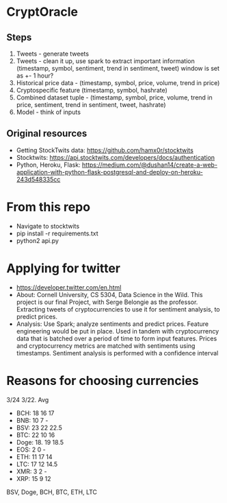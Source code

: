 # CryptOracle

## Steps
1. Tweets - generate tweets
2. Tweets - clean it up, use spark to extract important information (timestamp, symbol, sentiment, trend in sentiment, tweet)
window is set as +- 1 hour?
4. Historical price data -  (timestamp, symbol, price, volume, trend in price)
5. Cryptospecific feature (timestamp, symbol, hashrate)
6. Combined dataset tuple - (timestamp, symbol, price, volume, trend in price, sentiment, trend in sentiment, tweet, hashrate)
7. Model - think of inputs

## Original resources
- Getting StockTwits data: https://github.com/hamx0r/stocktwits
- Stocktwits: https://api.stocktwits.com/developers/docs/authentication
- Python, Heroku, Flask: https://medium.com/@dushan14/create-a-web-application-with-python-flask-postgresql-and-deploy-on-heroku-243d548335cc

# From this repo
- Navigate to stocktwits
- pip install -r requirements.txt
- python2 api.py

# Applying for twitter
- https://developer.twitter.com/en.html
- About:
Cornell University, CS 5304, Data Science in the Wild. This project is our final Project, with Serge Belongie as the professor. Extracting tweets of cryptocurrencies to use it for sentiment analysis, to predict prices.
- Analysis:
Use Spark; analyze sentiments and predict prices. Feature engineering  would be put in place. Used in tandem with cryptocurrency data that is batched over a period of time to form input features. Prices and cryptocurrency metrics are matched with sentiments using timestamps. Sentiment analysis is performed with a confidence interval

# Reasons for choosing currencies
3/24				3/22.             Avg
- BCH: 18 			16			17
- BNB: 10			7			-
- BSV: 23			22			22.5
- BTC: 22			10			16
- Doge: 18.                  19			18.5
- EOS: 2			0			-
- ETH: 11			17			14
- LTC: 17			12			14.5
- XMR: 3			2			-
- XRP: 15			9			12


BSV, Doge, BCH, BTC, ETH, LTC
